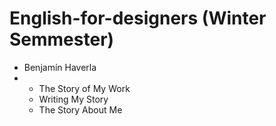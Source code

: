 # English-for-designers (Winter Semmester)

- Benjamín Haverla
- - The Story of My Work
  - Writing My Story
  - The Story About Me
